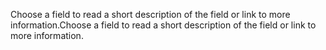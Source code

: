 <span data-ttu-id="234e1-101">Choose a field to read a short description of the field or link to more information.</span><span class="sxs-lookup"><span data-stu-id="234e1-101">Choose a field to read a short description of the field or link to more information.</span></span>

